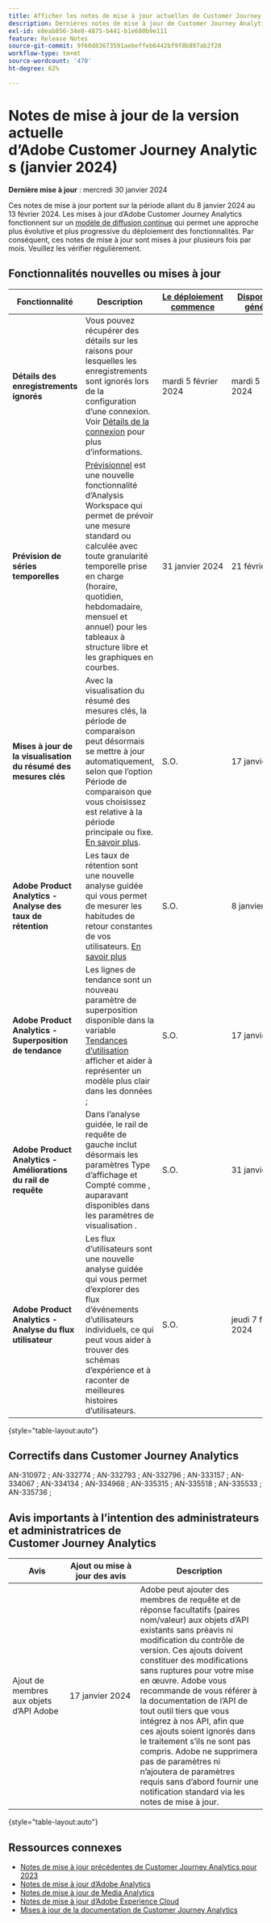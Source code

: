```yaml
---
title: Afficher les notes de mise à jour actuelles de Customer Journey Analytics
description: Dernières notes de mise à jour de Customer Journey Analytics
exl-id: e8eab856-34e0-4875-b441-b1e680b9e111
feature: Release Notes
source-git-commit: 9f60d83673591aebeffeb6442bf9f8b897ab2f20
workflow-type: tm+mt
source-wordcount: '470'
ht-degree: 62%

---
```


# Notes de mise à jour de la version actuelle d’Adobe Customer Journey Analytics (janvier 2024)

**Dernière mise à jour** : mercredi 30 janvier 2024

Ces notes de mise à jour portent sur la période allant du 8 janvier 2024 au 13 février 2024. Les mises à jour d’Adobe Customer Journey Analytics fonctionnent sur un [modèle de diffusion continue](releases.md) qui permet une approche plus évolutive et plus progressive du déploiement des fonctionnalités. Par conséquent, ces notes de mise à jour sont mises à jour plusieurs fois par mois. Veuillez les vérifier régulièrement.

## Fonctionnalités nouvelles ou mises à jour

| Fonctionnalité | Description | [Le déploiement commence](releases.md) | [Disponibilité générale](releases.md) |
| ----------- | ---------- | ------- | ---- |
| **Détails des enregistrements ignorés** | Vous pouvez récupérer des détails sur les raisons pour lesquelles les enregistrements sont ignorés lors de la configuration d’une connexion. Voir [Détails de la connexion](../connections/manage-connections.md#connection-details) pour plus d’informations. | mardi 5 février 2024 | mardi 5 février 2024 |
| **Prévision de séries temporelles** | [Prévisionnel](../analysis-workspace/c-forecast/forecasting.md) est une nouvelle fonctionnalité d’Analysis Workspace qui permet de prévoir une mesure standard ou calculée avec toute granularité temporelle prise en charge (horaire, quotidien, hebdomadaire, mensuel et annuel) pour les tableaux à structure libre et les graphiques en courbes. | 31 janvier 2024 | 21 février 2024 |
| **Mises à jour de la visualisation du résumé des mesures clés** | Avec la visualisation du résumé des mesures clés, la période de comparaison peut désormais se mettre à jour automatiquement, selon que l’option Période de comparaison que vous choisissez est relative à la période principale ou fixe. [En savoir plus](/help/analysis-workspace/visualizations/key-metric.md). | S.O. | 17 janvier 2024 |
| **Adobe Product Analytics - Analyse des taux de rétention** | Les taux de rétention sont une nouvelle analyse guidée qui vous permet de mesurer les habitudes de retour constantes de vos utilisateurs. [En savoir plus](../guided-analysis/types/retention-rates.md) | S.O. | 8 janvier 2024 |
| **Adobe Product Analytics - Superposition de tendance** | Les lignes de tendance sont un nouveau paramètre de superposition disponible dans la variable [Tendances d’utilisation](/help/guided-analysis/types/usage.md) afficher et aider à représenter un modèle plus clair dans les données ; | S.O. | 17 janvier 2024 |
| **Adobe Product Analytics - Améliorations du rail de requête** | Dans l’analyse guidée, le rail de requête de gauche inclut désormais les paramètres Type d’affichage et Compté comme , auparavant disponibles dans les paramètres de visualisation . | S.O. | 31 janvier 2024 |
| **Adobe Product Analytics - Analyse du flux utilisateur** | Les flux d’utilisateurs sont une nouvelle analyse guidée qui vous permet d’explorer des flux d’événements d’utilisateurs individuels, ce qui peut vous aider à trouver des schémas d’expérience et à raconter de meilleures histoires d’utilisateurs. | S.O. | jeudi 7 février 2024 |

{style="table-layout:auto"}

## Correctifs dans Customer Journey Analytics

AN-310972 ; AN-332774 ; AN-332793 ; AN-332796 ; AN-333157 ; AN-334067 ; AN-334134 ; AN-334968 ; AN-335315 ; AN-335518 ; AN-335533 ; AN-335736 ;

## Avis importants à l’intention des administrateurs et administratrices de Customer Journey Analytics

| Avis | Ajout ou mise à jour des avis | Description |
| --- | --- | --- |
| Ajout de membres aux objets d’API Adobe | 17 janvier 2024 | Adobe peut ajouter des membres de requête et de réponse facultatifs (paires nom/valeur) aux objets d’API existants sans préavis ni modification du contrôle de version. Ces ajouts doivent constituer des modifications sans ruptures pour votre mise en œuvre. Adobe vous recommande de vous référer à la documentation de l’API de tout outil tiers que vous intégrez à nos API, afin que ces ajouts soient ignorés dans le traitement s’ils ne sont pas compris. Adobe ne supprimera pas de paramètres ni n’ajoutera de paramètres requis sans d’abord fournir une notification standard via les notes de mise à jour. |

{style="table-layout:auto"}

## Ressources connexes

* [Notes de mise à jour précédentes de Customer Journey Analytics pour 2023](/help/release-notes/2023.md)
* [Notes de mise à jour d’Adobe Analytics](https://experienceleague.adobe.com/docs/analytics/release-notes/latest.html?lang=fr)
* [Notes de mise à jour de Media Analytics](https://experienceleague.adobe.com/docs/media-analytics/using/additional-resources/release-notes.html?lang=fr)
* [Notes de mise à jour d’Adobe Experience Cloud](https://experienceleague.adobe.com/docs/release-notes/experience-cloud/current.html?lang=fr)
* [Mises à jour de la documentation de Customer Journey Analytics](/help/release-notes/doc-changes.md)
